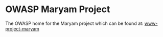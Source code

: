 # OWASP Maryam Project
The OWASP home for the Maryam project which can be found at: [www-project-maryam](https://owasp.org/www-project-maryam)
